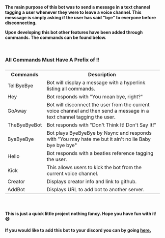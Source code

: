 
<p><b>The main purpose of this bot was to send a message in a text channel tagging a user whenever they were to leave a voice channel. This messsage is simply asking if the user has said "bye" to everyone before disconnecting.</b></p>
<p><b>Upon developing this bot other features have been added through commands. The commands can be found below.</b></p>
<br>
<h3>All Commands Must Have A Prefix of !!<h3>
<table>
  <tr>
    <th>Commands</th>
    <th>Description</th>
    
  </tr>
  <tr>
    <td id="botCommand">TellByeBye</td>
    <td>Bot will display a message with a hyperlink listing all commands.</td>
   
  </tr>
  <tr>
    <td id="botCommand">Hey</td>
    <td>Bot responds with "You mean bye, right?"</td>
    
  </tr>
  <tr>
    <td id="botCommand">GoAway</td>
    <td>Bot will disconnect the user from the current voice channel and then send a message in a text channel tagging the user.</td>  
  </tr>
  <tr>
    <td id="botCommand">TheByeByeBot</td>
    <td>Bot responds with "Don't Think It! Don't Say It!"</td> 
  </tr>
  <tr>
    <td id="botCommand">ByeByeBye</td>
    <td>Bot plays ByeByeBye by Nsync and responds with "You may hate me but it ain't no lie Baby bye bye bye"</td>   
  </tr>
  <tr>
    <td id="botCommand">Hello</td>
    <td>Bot responds with a beatles reference tagging the user.</td>
   </tr>
  <tr>
    <td id="botCommand">Kick</td>
    <td>This allows users to kick the bot from the current voice channel.</td>
   </tr>
   <tr>
    <td id="botCommand">Creator</td>
    <td>Displays creator info and link to github.</td>
   </tr>
   <tr>
    <td id="botCommand">AddBot</td>
    <td>Displays URL to add bot to another server.</td>
   </tr>
</table>
<br>
<h4><p>This is just a quick little project nothing fancy. Hope you have fun with it! &#128516;</p></h4>
<h4><p>If you would like to add this bot to your discord you can by going <a href="https://discord.com/oauth2/authorize?client_id=822563903220351016&scope=bot&permissions=8">here.</a> </p></h4>

